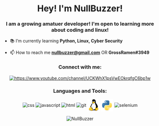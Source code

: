 <h1 align="center">Hey! I'm NullBuzzer!</h1>
<h3 align="center">I am a growing amatuer developer! I'm open to learning more about coding and linux!</h3>

- 📚 I’m currently learning **Python, Linux, Cyber Security**

- 📫 How to reach me **nullbuzzer@gmail.com** OR **GrossRamen#3949**

<h3 align="center">Connect with me:</h3>
<p align="center">
<a href="https://www.youtube.com/channel/UCKWhX1psVwEOkrqfgC6bp1w" target="blank"><img align="center" src="https://cdn.jsdelivr.net/npm/simple-icons@3.0.1/icons/youtube.svg" alt="https://www.youtube.com/channel/UCKWhX1psVwEOkrqfgC6bp1w" height="30" width="40" /></a>
</p>

<h3 align="center">Languages and Tools:</h3>
<p align="center"> <img align="center" src="https://upload.wikimedia.org/wikipedia/commons/thumb/7/70/Devicon-css3-plain.svg/2048px-Devicon-css3-plain.svg.png" alt="css" width="40" height="40"/> </a> <a align="center" href="" target="_blank"></a> <img align="center" src="https://iconape.com/wp-content/files/ez/353342/svg/javascript-seeklogo.com.svg" alt="javascript" width="40" height="40"/> </a> <img align="center" src="https://upload.wikimedia.org/wikipedia/commons/thumb/3/38/HTML5_Badge.svg/120px-HTML5_Badge.svg.png" alt="html" width="40" height="40"/> </a> <img align="center" src="https://www.vectorlogo.zone/logos/git-scm/git-scm-icon.svg" alt="git" width="40" height="40"/> </a> <img align="center" src="https://raw.githubusercontent.com/devicons/devicon/master/icons/linux/linux-original.svg" alt="linux" width="40" height="40"/> </a> <img align="center" src="https://raw.githubusercontent.com/devicons/devicon/master/icons/python/python-original.svg" alt="python" width="40" height="40"/> </a> <img align="center" src="https://pbs.twimg.com/profile_images/897630357104840706/k2KPXYZ2.jpg" alt="selenium" width="40" height="40"/> </a> </p>

<p align="center"><img align="center" src="https://github-readme-stats.vercel.app/api/top-langs?username=NullBuzzer&show_icons=true&theme=dark&locale=en&layout=compact" alt="NullBuzzer" /></p>
